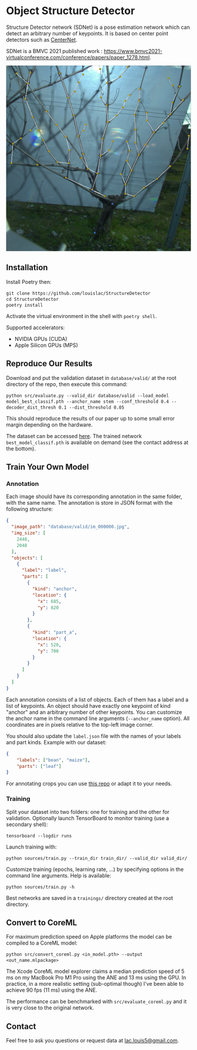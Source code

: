 # Object Structure Detector

Structure Detector network (SDNet) is a pose estimation network which can detect an arbitrary number of keypoints. It is based on center point detectors such as [CenterNet](https://github.com/xingyizhou/CenterNet).

SDNet is a BMVC 2021 published work : <https://www.bmvc2021-virtualconference.com/conference/papers/paper_1278.html>.

![illustration](illustration.png)

## Installation

Install Poetry then:

```shell
git clone https://github.com/louislac/StructureDetector
cd StructureDetector
poetry install
```

Activate the virtual environment in the shell with `poetry shell`.

Supported accelerators:

* NVIDIA GPUs (CUDA)
* Apple Silicon GPUs (MPS)

## Reproduce Our Results

Download and put the validation dataset in `database/valid/` at the root directory of the repo, then execute this command:

```shell
python src/evaluate.py --valid_dir database/valid --load_model model_best_classif.pth --anchor_name stem --conf_threshold 0.4 --decoder_dist_thresh 0.1 --dist_threshold 0.05
```

This should reproduce the results of our paper up to some small error margin depending on the hardware.

The dataset can be accessed [here](https://data.mendeley.com/datasets/d7kbzjr83k/1). The trained network `best_model_classif.pth` is available on demand (see the contact address at the bottom).

## Train Your Own Model

### Annotation

Each image should have its corresponding annotation in the same folder, with the same name. The annotation is store in JSON format with the following structure:

```json
{
  "image_path": "database/valid/im_000000.jpg",
  "img_size": [
    2448,
    2048
  ],
  "objects": [
    {
      "label": "label",
      "parts": [
        {
          "kind": "anchor",
          "location": {
            "x": 685,
            "y": 820
          }
        },
        {
          "kind": "part_a",
          "location": {
            "x": 520,
            "y": 700
          }
        }
      ]
    }
  ]
}
```

Each annotation consists of a list of objects. Each of them has a label and a list of keypoints. An object should have exactly one keypoint of kind "anchor" and an arbitrary number of other keypoints. You can customize the anchor name in the command line arguments (`--anchor_name` option). All coordinates are in pixels relative to the top-left image corner.

You should also update the `label.json` file with the names of your labels and part kinds. Example with our dataset:

```json
{
    "labels": ["bean", "maize"],
    "parts": ["leaf"]
}
```

For annotating crops you can use [this repo](https://github.com/laclouis5/StructureAnnotator) or adapt it to your needs.

### Training

Split your dataset into two folders: one for training and the other for validation. Optionally launch TensorBoard to monitor training (use a secondary shell):

```shell
tensorboard --logdir runs
```

Launch training with:

```shell
python sources/train.py --train_dir train_dir/ --valid_dir valid_dir/
```

Customize training (epochs, learning rate, ...) by specifying options in the command line arguments. Help is available:

```shell
python sources/train.py -h
```

Best networks are saved in a `trainings/` directory created at the root directory.

## Convert to CoreML

For maximum prediction speed on Apple platforms the model can be compiled to a CoreML model:

```shell
python src/convert_coreml.py <in_model.pth> --output <out_name.mlpackage>
```

The Xcode CoreML model explorer claims a median prediction speed of 5 ms on my MacBook Pro M1 Pro using the ANE and 13 ms using the GPU. In practice, in a more realistic setting (sub-optimal though) I've been able to achieve 90 fps (11 ms) using the ANE.

The performance can be benchmarked with `src/evaluate_coreml.py` and it is very close to the original network.

## Contact

Feel free to ask you questions or request data at <lac.louis5@gmail.com>.

